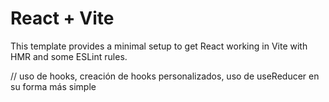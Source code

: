 # React + Vite

This template provides a minimal setup to get React working in Vite with HMR and some ESLint rules.



// uso de hooks, creación de hooks personalizados, uso de useReducer en su forma más simple